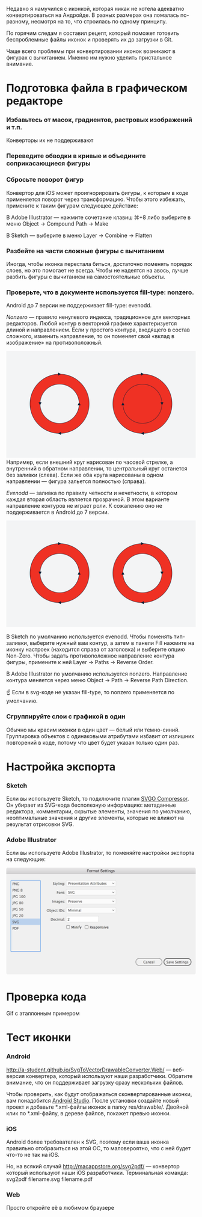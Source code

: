 Недавно я намучился с иконкой, которая никак не хотела адекватно конвертироваться на Андройде. В разных размерах она ломалась по-разному, несмотря на то, что строилась по одному принципу.

По горячим следам я составил рецепт, который поможет готовить беспроблемные файлы иконок и  проверять их до загрузки в Git.

Чаще всего проблемы при конвертировании иконок возникают в фигурах с вычитанием. Именно им нужно уделить пристальное внимание.

# Подготовка файла в графическом редакторе

### Избавьтесь от масок, градиентов, растровых изображений и т.п.
Конверторы их не поддерживают

### Переведите обводки в кривые и объедините соприкасающиеся фигуры

### Cбросьте поворот фигур

Конвертор для iOS может проигнорировать фигуры, к которым в коде применяется поворот через трансформацию. Чтобы этого избежать, примените к таким фигурам следующее действие:

В Adobe Illustrator — нажмите сочетание клавиш ⌘+8 либо выберите в меню Object → Compound Path → Make

В Sketch — выберите в меню Layer → Combine → Flatten

### Разбейте на части сложные фигуры с вычитанием

Иногда, чтобы иконка перестала биться, достаточно поменять порядок слоев, но это помогает не всегда. Чтобы не надеятся на авось, лучше разбить фигуры с вычитанием на самостоятельные объекты.

### Проверьте, что в документе используется fill-type: nonzero.

Android до 7 версии не поддерживает fill-type: evenodd.

*Nonzero* — правило ненулевого индекса, традиционное для векторных редакторов. Любой контур в векторной графике характеризуется длиной и направлением. Если у простого контура, входящего в состав сложного, изменить направление, то он поменяет свой «вклад в изображение» на противоположный.

![Non-zero](nonzero.png)
Например, если внешний круг нарисован по часовой стрелке, а внутренний в обратном направлении, то центральный круг останется без заливки (слева). Если же оба круга нарисованы в одном направлении — фигура зальется полностью (справа).

*Evenodd* — заливка по правилу четности и нечетности, в котором каждая вторая область является прозрачной. В этом варианте направление контуров не играет роли. К сожалению оно не поддерживается в Android до 7 версии.

![Evenodd](evenodd.png)

В Sketch по умолчанию используется evenodd. Чтобы поменять тип-заливки, выберите нужный вам контур, а затем в панели Fill нажмите на иконку настроек (находится справа от заголовка) и выберите опцию Non-Zero. Чтобы задать противоположное направление контура фигуры, примените к ней Layer → Paths → Reverse Order.

В Adobe Illustrator по умолчанию используется nonzero. Направление контура меняется через меню Object → Path → Reverse Path Direction.

☝️ Если в svg-коде не указан fill-type, то nonzero применяется по умолчанию.

### Сгруппируйте слои с графикой в один

Обычно мы красим иконки в один цвет — белый или темно-синий. Группировка объектов с одинаковыми атрибутами избавит от излишних повторений в коде, потому что цвет будет указан только один раз. 

# Настройка экспорта

### Sketch

Если вы используете Sketch, то подключите плагин [SVGO Compressor](https://sketchapp.com/extensions/plugins/svgo-compressor/). Он убирает из SVG-кода бесполезную информацию: метаданные редактора, комментарии, скрытые элементы, значения по умолчанию, неоптимальные значения и другие элементы, которые не влияют на результат отрисовки SVG.

### Adobe Illustrator

Если вы используете Adobe Illustrator, то поменяйте настройки экспорта на следующие:

![Настройки экспорта в Adobe Illustrator](ai_export_settings.png)

# Проверка кода

Gif с эталлонным примером

# Тест иконки

### Android
<http://a-student.github.io/SvgToVectorDrawableConverter.Web/> — 
веб-версия конвертера, который используют наши разработчики. Обратите внимание, что он поддерживает загрузку сразу нескольких файлов.

Чтобы проверить, как будут отображаться сконвертированные иконки, вам понадобится [Android Studio](https://developer.android.com/studio/). После установки создайте новый проект и добавьте *.xml-файлы иконок в папку res/drawable/. Двойной клик по *.xml-файлу, в дереве файлов, покажет превью иконки.

### iOS
Android более требователен к SVG, поэтому если ваша иконка правильно отобразиться на этой ОС, то маловероятно, что с ней будет что-то не так на iOS.

Но, на всякий случай <http://macappstore.org/svg2pdf/> — конвертор который используют наши iOS разработчики. Терминальная команда: svg2pdf  filename.svg  filename.pdf

### Web
Просто откройте её в любимом браузере
